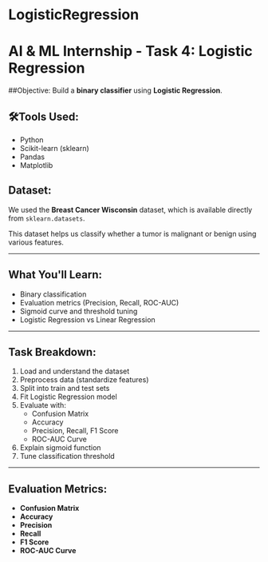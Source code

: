 # LogisticRegression
# AI & ML Internship - Task 4: Logistic Regression

##Objective:
Build a **binary classifier** using **Logistic Regression**.

## 🛠Tools Used:
- Python 
- Scikit-learn (sklearn)
- Pandas
- Matplotlib

## Dataset:
We used the **Breast Cancer Wisconsin** dataset, which is available directly from `sklearn.datasets`.

This dataset helps us classify whether a tumor is malignant or benign using various features.

---

## What You'll Learn:
- Binary classification
- Evaluation metrics (Precision, Recall, ROC-AUC)
- Sigmoid curve and threshold tuning
- Logistic Regression vs Linear Regression

---

## Task Breakdown:
1. Load and understand the dataset
2. Preprocess data (standardize features)
3. Split into train and test sets
4. Fit Logistic Regression model
5. Evaluate with:
   - Confusion Matrix
   - Accuracy
   - Precision, Recall, F1 Score
   - ROC-AUC Curve
6. Explain sigmoid function
7. Tune classification threshold

---

## Evaluation Metrics:
- **Confusion Matrix**
- **Accuracy**
- **Precision**
- **Recall**
- **F1 Score**
- **ROC-AUC Curve**





